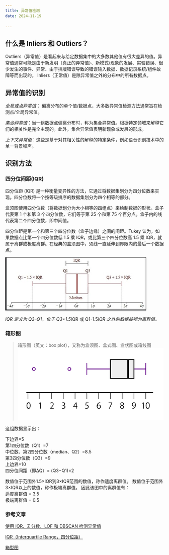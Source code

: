 ```yaml
---
title: 异常值检测
date: 2024-11-19

---
```

## 什么是 Inliers 和 Outliers？

Outliers（异常值）是看起来与给定数据集中的大多数其他值有很大差异的值。异常值通常可能是由于新发明（真正的异常值）、新模式/现象的发展、实验错误、很少发生的事件、异常、由于排版错误导致的错误输入数据、数据记录系统/组件故障等而出现的。
Inliers（正常值）是除异常值之外的分布中的所有数据点。

## 异常值的识别

*全局或点异常值*： 偏离分布的单个值/数据点，大多数异常值检测方法通常旨在检测点/全局异常值。

*集合异常值*：当一组数据点偏离分布时，称为集合异常值。根据特定领域来解释它们的相关性是完全主观的。此外，集合异常值表明新现象或发展的形成。

*上下文异常值*：这些是基于对其相关性的解释的特定条件，例如语音识别技术中的单一背景噪声。

## 识别方法

### 四分位间距(IQR)

四分位距 (IQR) 是一种衡量变异性的方法，它通过将数据集划分为四分位数来实现。四分位数将一个按等级排序的数据集划分为四个相等的部分。

盒须图使用四分位数（将数据划分为大小相等的四组点）来绘制数据的形状。盒子代表第 1 个和第 3 个四分位数，它们等于第 25 个和第 75 个百分点。盒子内的线代表第二个四分位数，即中间值。

四分位距是第一个和第三个四分位数（盒子边缘）之间的间距。Tukey 认为，如果数据点比第一个四分位数低 1.5 乘 IQR，或比第三个四分位数高 1.5 乘 IQR，就属于离群或极度离群。在经典的盒须图中，须线一直延伸到界限内的最后一个数据点。

![IQR分析图片](imgs/异常值检测-IQR.png)

*IQR 定义为 Q3–Q1，位于 Q3+1.5*IQR 或 Q1-1.5*IQR 之外的数据被视为离群值。*

### 箱形图
>
> 箱形图（英文：box plot），又称为盒须图、盒式图、盒状图或箱线图
![箱形图示例](imgs/箱形图.png)

这组数据显示出：

下边界=5 \
第1四分位数（Q1）=7 \
中位数、第2四分位数（median、Q2）=8.5 \
第3四分位数（Q3）=9 \
上边界=10 \
四分位间距（即ΔQ）= (Q3−Q1)=2

数值位于范围外1.5×IQR到3×IQR范围的数值，称作适度离群值。
数值位于范围外3×IQR以上的数值，称作极端离群值。
因此该图中的离群值有： \
适度离群值 = 3.5 \
极端离群值 = 0.5

### 参考文章

[使用 IQR、Z 分数、LOF 和 DBSCAN 检测异常值](https://www.kuxai.com/article/622)

[IQR（Interquartile Range，四分位距）](https://docs.oracle.com/cloud/help/zh_CN/pbcs_common/PFUSU/insights_metrics_IQR.htm#PFUSU-GUID-CF37CAEA-730B-4346-801E-64612719FF6B)

[箱型图](https://zh.wikipedia.orghttps://zh.wikipedia.org/wiki/%E7%AE%B1%E5%BD%A2%E5%9C%96)
